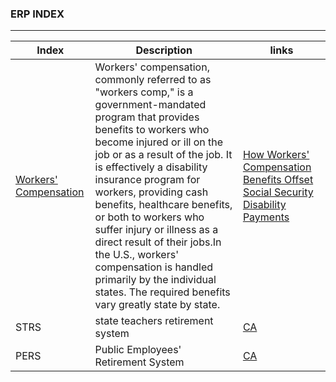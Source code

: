 ### ERP INDEX
-------------
|Index|Description|links|
|-----|-----------|-----|
|[Workers' Compensation](https://www.investopedia.com/terms/w/workers-compensation.asp)|Workers' compensation, commonly referred to as "workers comp," is a government-mandated program that provides benefits to workers who become injured or ill on the job or as a result of the job. It is effectively a disability insurance program for workers, providing cash benefits, healthcare benefits, or both to workers who suffer injury or illness as a direct result of their jobs.In the U.S., workers' compensation is handled primarily by the individual states. The required benefits vary greatly state by state.|[How Workers' Compensation Benefits Offset Social Security Disability Payments](https://www.disabilitysecrets.com/resources/disability/how-workers-compensation-benefits-offset-socia)|
|STRS|state teachers retirement system|[CA](https://www.calstrs.com/)|
|PERS|Public Employees' Retirement System|[CA](https://www.calpers.ca.gov/)|